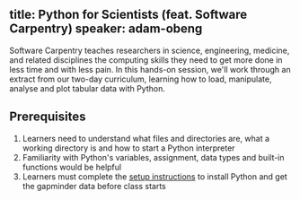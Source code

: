 title: Python for Scientists (feat. Software Carpentry)
speaker: adam-obeng
---
Software Carpentry teaches researchers in science, engineering, medicine, and related disciplines the computing skills they need to get more done in less time and with less pain. In this hands-on session, we'll work through an extract from our two-day curriculum, learning how to load, manipulate, analyse and plot tabular data with Python. 

## Prerequisites

1. Learners need to understand what files and directories are, what a working directory is and how to start a Python interpreter
2. Familiarity with Python's variables, assignment, data types and built-in functions would be helpful
3. Learners must complete the [setup instructions](https://swcarpentry.github.io/python-novice-gapminder/setup/) to install Python and get the gapminder data before class starts
